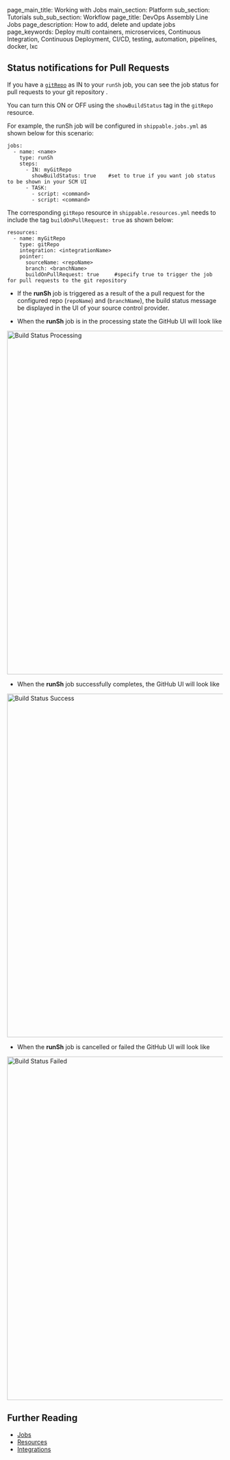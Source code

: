 page_main_title: Working with Jobs
main_section: Platform
sub_section: Tutorials
sub_sub_section: Workflow
page_title: DevOps Assembly Line Jobs
page_description: How to add, delete and update jobs
page_keywords: Deploy multi containers, microservices, Continuous Integration, Continuous Deployment, CI/CD, testing, automation, pipelines, docker, lxc

## Status notifications for Pull Requests

If you have a [`gitRepo`](/platform/workflow/resource/gitrepo/) as IN to your `runSh` job, you can see the job status for pull requests to your git repository .

You can turn this ON or OFF using the `showBuildStatus` tag in the `gitRepo` resource.

For example, the runSh job will be configured in `shippable.jobs.yml` as shown below for this scenario:

```
jobs:
  - name: <name>                                
    type: runSh                             
    steps:                                      
      - IN: myGitRepo                           
        showBuildStatus: true    #set to true if you want job status to be shown in your SCM UI
      - TASK:
        - script: <command>
        - script: <command>

```

The corresponding  `gitRepo` resource in `shippable.resources.yml` needs to include the tag `buildOnPullRequest: true` as shown below:

```
resources:
  - name: myGitRepo                             
    type: gitRepo                               
    integration: <integrationName>             
    pointer:
      sourceName: <repoName>                    
      branch: <branchName>                      
      buildOnPullRequest: true     #specify true to trigger the job for pull requests to the git repository

```

* If the **runSh** job is triggered as a result of the a pull request for the configured repo (`repoName`) and (`branchName`), the build status message be displayed in the UI of your source control provider.

* When the **runSh** job is in the processing state the GitHub UI will look like
<img src="/images/platform/jobs/runCLI/processingBuildStatus.png" alt="Build Status Processing" style="width:800px;vertical-align: middle;display: block;margin-right: auto;"/>

* When the **runSh** job successfully completes, the GitHub UI will look like
<img src="/images/platform/jobs/runCLI/successBuildStatus.png" alt="Build Status Success" style="width:800px;vertical-align: middle;display: block;margin-right: auto;"/>

* When the **runSh** job is cancelled or failed the GitHub UI will look like
<img src="/images/platform/jobs/runCLI/failedBuildStatus.png" alt="Build Status Failed" style="width:800px;vertical-align: middle;display: block;margin-right: auto;"/>


## Further Reading
* [Jobs](/platform/workflow/job/overview)
* [Resources](/platform/workflow/resource/overview)
* [Integrations](/platform/integration/overview)
